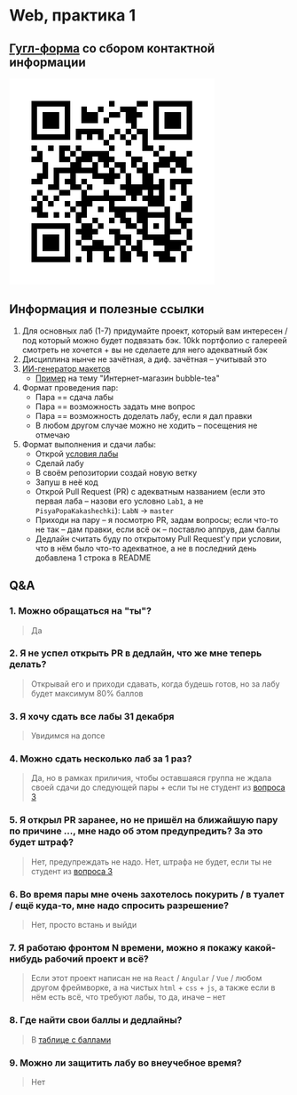 # Web, практика 1

## [Гугл-форма](https://forms.gle/5K4j4BaE5bbvHiGD6) со сбором контактной информации

![google-form](./images/telegram-cloud-document-2-5382328688928904622.jpg)

## Информация и полезные ссылки

1. Для основных лаб (1-7) придумайте проект, который вам интересен / под который можно будет подвязать бэк. 10kk портфолио с галереей смотреть не хочется + вы не сделаете для него адекватный бэк
2. Дисциплина нынче не зачётная, а диф. зачётная – учитывай это
3. [ИИ-генератор макетов](https://app.visily.ai/)
    - [Пример](https://app.visily.ai/projects/90f7ea52-bf55-477d-8eb2-38f1b2c6ca8c/boards/1215563) на тему "Интернет-магазин bubble-tea"
4. Формат проведения пар:
    - Пара == сдача лабы
    - Пара == возможность задать мне вопрос
    - Пара == возможность доделать лабу, если я дал правки
    - В любом другом случае можно не ходить – посещения не отмечаю
5. Формат выполнения и сдачи лабы:
    - Открой [условия лабы](https://docs.google.com/document/d/1ybmhKPyUyZvGaJI-3MrM9AleAW9Kzng8/edit?usp=sharing&ouid=111575169959601104712&rtpof=true&sd=true)
    - Сделай лабу
    - В своём репозитории создай новую ветку
    - Запуш в неё код
    - Открой Pull Request (PR) с адекватным названием (если это первая лаба – назови его условно `Lab1`, а не `PisyaPopaKakashechki`): `LabN` -> `master`
    - Приходи на пару – я посмотрю PR, задам вопросы; если что-то не так – дам правки, если всё ок – поставлю аппрув, дам баллы
    - Дедлайн считать буду по открытому Pull Request'у при условии, что в нём было что-то адекватное, а не в последний день добавлена 1 строка в README

## Q&A

### 1. Можно обращаться на "ты"?

> Да

### 2. Я не успел открыть PR в дедлайн, что же мне теперь делать?

> Открывай его и приходи сдавать, когда будешь готов, но за лабу будет максимум 80% баллов

### 3. Я хочу сдать все лабы 31 декабря

> Увидимся на допсе

### 4. Можно сдать несколько лаб за 1 раз?

> Да, но в рамках приличия, чтобы оставшаяся группа не ждала своей сдачи до следующей пары + если ты не студент из [вопроса 3](#3-я-хочу-сдать-все-лабы-31-декабря)

### 5. Я открыл PR заранее, но не пришёл на ближайшую пару по причине ..., мне надо об этом предупредить? За это будет штраф?

> Нет, предупреждать не надо. Нет, штрафа не будет, если ты не студент из [вопроса 3](#3-я-хочу-сдать-все-лабы-31-декабря)

### 6. Во время пары мне очень захотелось покурить / в туалет / ещё куда-то, мне надо спросить разрешение?

> Нет, просто встань и выйди

### 7. Я работаю фронтом N времени, можно я покажу какой-нибудь рабочий проект и всё?

> Если этот проект написан не на `React` / `Angular` / `Vue` / любом другом фреймворке, а на чистых `html` + `css` + `js`, а также если в нём есть всё, что требуют лабы, то да, иначе – нет

### 8. Где найти свои баллы и дедлайны?

> В [таблице с баллами](https://docs.google.com/spreadsheets/d/15DjY1zjrRY0B95zFgD_RqMLDGOe4ayKXbxaYe7gXDbs/edit?usp=sharing)

### 9. Можно ли защитить лабу во внеучебное время?

> Нет
